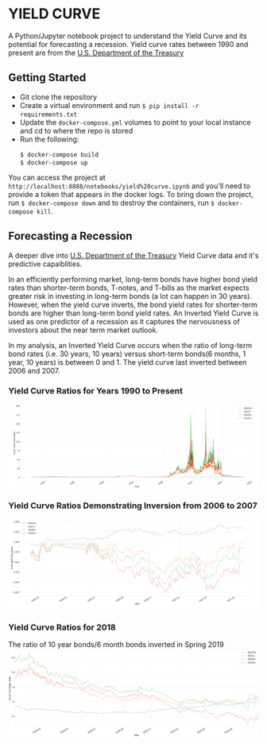 # YIELD CURVE  

A Python/Jupyter notebook project to understand the Yield Curve and its potential for forecasting a recession. Yield 
curve rates between 1990 and present are from the [U.S. Department of the Treasury](https://www.treasury.gov/resource-center/data-chart-center/interest-rates/Pages/TextView.aspx?data=yield)

## Getting Started

* Git clone the repository
* Create a virtual environment and run `$ pip install -r requirements.txt`
* Update the `docker-compose.yml` volumes to point to your local instance and cd to where the repo is stored
* Run the following:
    ```
    $ docker-compose build
    $ docker-compose up
    ```
You can access the project at `http://localhost:8888/notebooks/yield%20curve.ipynb` and you'll need to provide a token that appears in the docker logs. To bring down the project, run `$ docker-compose down` and to destroy the containers, run `$ docker-compose kill`.

## Forecasting a Recession
A deeper dive into [U.S. Department of the Treasury](https://www.treasury.gov/resource-center/data-chart-center/interest-rates/Pages/TextView.aspx?data=yield) Yield Curve data and it's predictive capaiblities.

In an efficiently performing market, long-term bonds have higher bond yield rates than shorter-term bonds, T-notes, and T-bills as the market expects greater risk in investing in long-term bonds (a lot can happen in 30 years). However, when the yield curve inverts, the bond yield rates for shorter-term bonds are higher than long-term bond yield rates. An Inverted Yield Curve is used as one predictor of a recession as it captures the nervousness of investors about the near term market outlook.

In my analysis, an Inverted Yield Curve occurs when the ratio of long-term bond rates (i.e. 30 years, 10 years) versus short-term bonds(6 months, 1 year, 10 years) is between 0 and 1. The yield curve last inverted between 2006 and 2007.

### Yield Curve Ratios for Years 1990 to Present
![Yield Curve Ratios for Years 1990 to Present](/images/ycr_all.png?raw=true)


### Yield Curve Ratios Demonstrating Inversion from 2006 to 2007
![Yield Curve Ratios for Years 2006 to 2007](/images/ycr_07_08.png?raw=true)



### Yield Curve Ratios for 2018
The ratio of 10 year bonds/6 month bonds inverted in Spring 2019
![Yield Curve Ratios for 2018](/images/ycr_2018_2019.png?raw=true)

